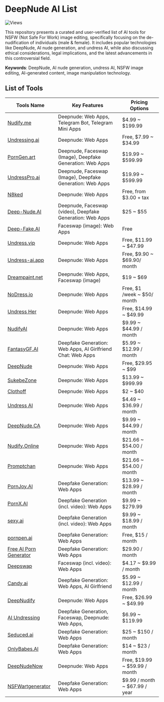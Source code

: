 # DeepNude AI List

![Views](https://hits.dwyl.com/gsw85/DeepNude-AI-Tools-List.svg?label=views)

This repository presents a curated and user-verified list of AI tools for NSFW (Not Safe For Work) image editing, 
specifically focusing on the de-nudification of individuals (male & female).
It includes popular technologies like DeepNude, AI nude generation, and undress AI,
while also discussing ethical considerations, legal implications,
and the latest advancements in this controversial field.

**Keywords**: DeepNude, AI nude generation, undress AI, NSFW image editing, AI-generated content, image manipulation technology.

## List of Tools

| **Tools Name**                                       | **Key Features**                                            | **Pricing Options**           |
|------------------------------------------------------|-------------------------------------------------------------|-------------------------------|
| [Nudify.me](https://nudify.me/)                      | Deepnude: Web Apps, Telegram Bot, Telegram Mini Apps        | $4.99 ~ $199.99               |
| [Undressing.ai](https://undressing.ai)               | Deepnude: Web Apps                                          | Free, $7.99 ~ $34.99          |
| [PornGen.art](https://porngen.art)                   | Deepnude, Faceswap (Image), Deepfake Generation: Web Apps   | $19.99 ~ $599.99              |
| [UndressPro.ai](https://undresspro.ai)               | Deepnude, Faceswap (Image), Deepfake Generation: Web Apps   | $19.99 ~ $599.99              |
| [N8ked](https://www.n8ked.app/)                      | Deepnude: Web Apps                                          | Free, from $3.00 + tax        |
| [Deep-Nude.AI](https://www.deep-nude.ai/)            | Deepnude, Faceswap (video), Deepfake Generation: Web Apps   | $25 ~ $55                     |
| [Deep-Fake.AI](https://www.deep-fake.ai/)            | Faceswap (image): Web Apps                                  | Free                          |
| [Undress.vip](https://undress.vip/)                  | Deepnude: Web Apps                                          | Free, $11.99 ~ $47.99         |
| [Undress-ai.app](https://undress-ai.app/)            | Deepnude: Web Apps                                          | Free, $9.90 ~ $69.90/ month   |
| [Dreampaint.net](https://dreampaint.net)             | Deepnude: Web Apps, Faceswap (image)                        | $19 ~ $69                     |
| [NoDress.io](https://nodress.io)                     | Deepnude: Web Apps                                          | Free, $1 /week ~ $50/ month   |
| [Undress Her](https://undressher.app)                | Deepnude: Web Apps                                          | Free, $14.99 ~ $49.99         |
| [NudifyAI](https://nudify-ai.online)                 | Deepnude: Web Apps                                          | $9.99 ~ $44.99 / month        |
| [FantasyGF.AI](https://fantasygf.ai)                 | Deepfake Generation: Web Apps, AI Girlfriend Chat: Web Apps | $5.99 ~ $12.99 / month        |
| [DeepNude](https://deepnude.cc/)                     | Deepnude: Web Apps                                          | Free, $29.95 ~ $99            |
| [SukebeZone](https://www.sukebezone.com)             | Deepnude: Web Apps                                          | $13.99 ~ $999.99              |
| [Clothoff](https://clothoff.io/it)                   | Deepnude: Web Apps                                          | $2 ~ $40                      |
| [Undress AI](https://undress.app/)                   | Deepnude: Web Apps                                          | $4.49 ~ $36.99 / month        |
| [DeepNude.CA](https://deepnude.ca/)                  | Deepnude: Web Apps                                          | $9.99 ~ $44.99 / month        |
| [Nudify.Online](https://www.nudify.online/)          | Deepnude: Web Apps                                          | $21.66 ~ $54.00 / month       |
| [Promptchan](https://promptchan.ai/)                 | Deepnude: Web Apps                                          | $21.66 ~ $54.00 / month       |
| [PornJoy.AI](https://pornjoy.ai/)                    | Deepfake Generation: Web Apps                               | $13.99 ~ $28.99 / month       |
| [PornX.AI](https://pornx.ai/)                        | Deepfake Generation (incl. video): Web Apps                 | $9.99 ~ $279.99               |
| [sexy.ai](https://sexy.ai/)                          | Deepfake Generation (incl. video): Web Apps                 | $9.99 ~ $18.99 / month        |
| [pornpen.ai](https://pornpen.ai/)                    | Deepfake Generation: Web Apps                               | Free, $15 / month             |
| [Free AI Porn Generator](https://ai-porn.ai/)        | Deepfake Generation: Web Apps                               | $29.90 / month                |
| [Deepswap](https://www.deepswap.ai/)                 | Faceswap (incl. video): Web Apps                            | $4.17 ~ $9.99 / month         |
| [Candy.ai](https://candy.ai)                         | Deepfake Generation: Web Apps, AI Girlfriend                | $5.99 ~ $12.99 / month        |
| [DeepNudify](https://deepnudify.com/)                | Deepnude: Web Apps                                          | Free, $26.99 ~ $49.99         |
| [AI Undressing](https://undressing.io/)              | Deepfake Generation, Faceswap, Deepnude: Web Apps,          | $6.99 ~ $119.99               |
| [Seduced.ai](https://www.seduced.ai/)                | Deepfake Generation: Web Apps                               | $25 ~ $150 / month            |
| [OnlyBabes.AI](https://www.onlybabes.ai/)            | Deepfake Generation: Web Apps                               | $14 ~ $23 / month             |
| [DeepNudeNow](https://deepnudenow.com/)              | Deepnude: Web Apps                                          | Free, $19.99 ~ $59.99 / month |
| [NSFWartgenerator](https://www.nsfwartgenerator.ai/) | Deepfake Generation: Web Apps                               | $9.99 / month ~ $67.99 / year |

